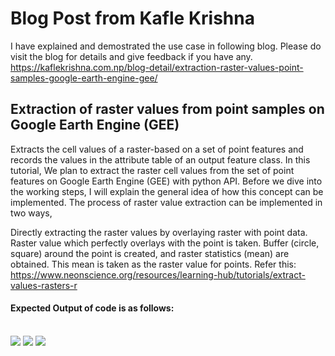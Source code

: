 # Blog Post from Kafle Krishna

I have explained and demostrated the use case in following blog. Please do visit the blog for details and give feedback if you have any.
https://kaflekrishna.com.np/blog-detail/extraction-raster-values-point-samples-google-earth-engine-gee/

## Extraction of raster values from point samples on Google Earth Engine (GEE)

Extracts the cell values of a raster-based on a set of point features and records the values in the attribute table of an output feature class.
In this tutorial, We plan to extract the raster cell values from the set of point features on Google Earth Engine (GEE) with python API. Before we dive into the working steps, I will explain the general idea of how this concept can be implemented. 
The process of raster value extraction can be implemented in two ways, 

Directly extracting the raster values by overlaying raster with point data. Raster value which perfectly overlays with the point is taken.
Buffer (circle, square) around the point is created, and raster statistics (mean) are obtained. This mean is taken as the raster value for points. Refer this: 
https://www.neonscience.org/resources/learning-hub/tutorials/extract-values-rasters-r



#### Expected Output of code is as follows:
<br>

<img src = 'table_data.png' class="center">

<img src = 'plot_EVI.png' class="center">

<img src = 'plot_NDVI.png' class="center">